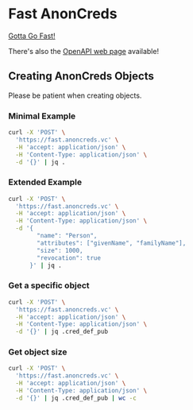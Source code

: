 # Fast AnonCreds
[Gotta Go Fast!](https://www.youtube.com/watch?v=Z9G1Mf6TZRs)

There's also the [OpenAPI web page](https://fast.anoncreds.vc/docs) available!

## Creating AnonCreds Objects
Please be patient when creating objects.

### Minimal Example
```bash
curl -X 'POST' \
  'https://fast.anoncreds.vc' \
  -H 'accept: application/json' \
  -H 'Content-Type: application/json' \
  -d '{}' | jq .

```

### Extended Example
```bash
curl -X 'POST' \
  'https://fast.anoncreds.vc' \
  -H 'accept: application/json' \
  -H 'Content-Type: application/json' \
  -d '{
        "name": "Person",
        "attributes": ["givenName", "familyName"],
        "size": 1000,
        "revocation": true
      }' | jq .

```

### Get a specific object
```bash
curl -X 'POST' \
  'https://fast.anoncreds.vc' \
  -H 'accept: application/json' \
  -H 'Content-Type: application/json' \
  -d '{}' | jq .cred_def_pub

```

### Get object size
```bash
curl -X 'POST' \
  'https://fast.anoncreds.vc' \
  -H 'accept: application/json' \
  -H 'Content-Type: application/json' \
  -d '{}' | jq .cred_def_pub | wc -c

```